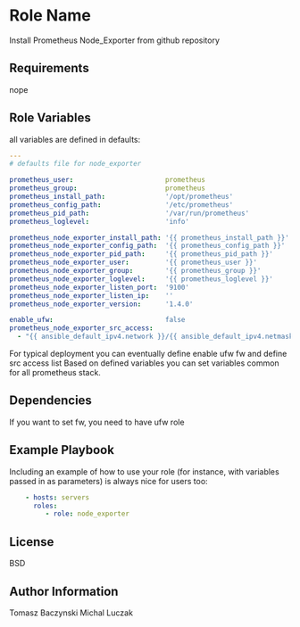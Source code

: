 Role Name
=========

Install Prometheus Node_Exporter from github repository

Requirements
------------

nope

Role Variables
--------------

all variables are defined in defaults:

```yaml
---
# defaults file for node_exporter

prometheus_user:                       prometheus
prometheus_group:                      prometheus
prometheus_install_path:               '/opt/prometheus'
prometheus_config_path:                '/etc/prometheus'
prometheus_pid_path:                   '/var/run/prometheus'
prometheus_loglevel:                   'info'

prometheus_node_exporter_install_path: '{{ prometheus_install_path }}'
prometheus_node_exporter_config_path:  '{{ prometheus_config_path }}'
prometheus_node_exporter_pid_path:     '{{ prometheus_pid_path }}'
prometheus_node_exporter_user:         '{{ prometheus_user }}'
prometheus_node_exporter_group:        '{{ prometheus_group }}'
prometheus_node_exporter_loglevel:     '{{ prometheus_loglevel }}'
prometheus_node_exporter_listen_port:  '9100'
prometheus_node_exporter_listen_ip:    ''
prometheus_node_exporter_version:      '1.4.0'

enable_ufw:                            false
prometheus_node_exporter_src_access:
  - "{{ ansible_default_ipv4.network }}/{{ ansible_default_ipv4.netmask }}"
```

For typical deployment you can eventually define enable ufw fw and define src access list
Based on defined variables you can set variables common for all prometheus stack.

Dependencies
------------

If you want to set fw, you need to have ufw role

Example Playbook
----------------

Including an example of how to use your role (for instance, with variables passed in as parameters) is always nice for users too:

```yaml
    - hosts: servers
      roles:
         - role: node_exporter
```

License
-------

BSD

Author Information
------------------

Tomasz Baczynski
Michal Luczak
